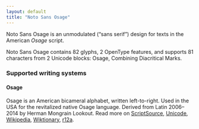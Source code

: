 ```yaml
---
layout: default
title: "Noto Sans Osage"
---
```

Noto Sans Osage is an unmodulated (“sans serif”) design for texts in the American _Osage_ script. 

Noto Sans Osage contains 82 glyphs, 2 OpenType features, and supports 81 characters from 2 Unicode blocks: Osage, Combining Diacritical Marks.


### Supported writing systems


#### Osage

Osage is an American bicameral alphabet, written left-to-right. Used in the USA for the revitalized native Osage language. Derived from Latin 2006–2014 by Herman Mongrain Lookout. Read more on [ScriptSource](https://scriptsource.org/scr/Osge), [Unicode](https://www.unicode.org/versions/Unicode13.0.0/ch20.pdf#G26674), [Wikipedia](https://en.wikipedia.org/wiki/ISO_15924:Osge), [Wiktionary](https://en.wiktionary.org/wiki/Category:Osage_script), [r12a](https://r12a.github.io/scripts/links?iso=Osge).


